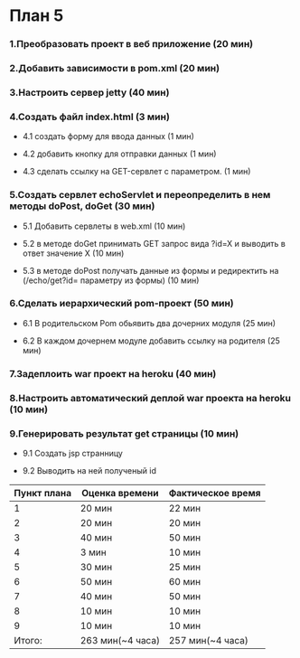 # План 5

### 1.Преобразовать проект в веб приложение (20 мин)

### 2.Добавить зависимости в pom.xml (20 мин)

### 3.Настроить сервер jetty (40 мин)

### 4.Создать файл index.html (3 мин)

- 4.1 создать форму для ввода данных (1 мин)

- 4.2 добавить кнопку для отправки данных (1 мин)

- 4.3 cделать ссылку на GET-сервлет с параметром. (1 мин)

### 5.Создать сервлет echoServlet и переопределить в нем методы doPost, doGet  (30 мин)

- 5.1 Добавить сервлеты в web.xml (10 мин)

- 5.2 в методе doGet принимать GET запрос вида ?id=X и выводить в ответ значение X (10 мин)

- 5.3 в методе doPost получать данные из формы и редиректить на  (/echo/get?id= параметру из формы) (10 мин)

### 6.Сделать иерархический pom-проект (50 мин)

- 6.1 В родительском Pom обьявить два дочерних модуля (25 мин)

- 6.2 В каждом дочернем модуле добавить ссылку на родителя (25 мин)

### 7.Задеплоить war проект на heroku (40 мин)

### 8.Настроить автоматический деплой war проекта на heroku (10 мин)

### 9.Генерировать результат get страницы (10 мин)

- 9.1 Создать jsp странницу 

- 9.2 Выводить на ней полученый id

Пункт плана|Оценка времени  |Фактическое время|
-----------| ---------------| ----------------|
1	         |     20 мин     | 22 мин          |
2          |     20 мин     | 20 мин          |
3          |     40 мин     | 50 мин          |
4          |     3 мин      | 10 мин          |
5	         |     30 мин     | 25 мин          |
6	         |     50 мин     | 60 мин          |
7          |     40 мин     | 50 мин          |
8          |     10 мин     | 10 мин          |
9          |     10 мин     | 10 мин          |
Итого:     |263 мин(~4 часа)| 257 мин(~4 часа)|
